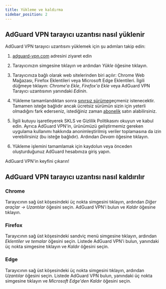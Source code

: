 ```yaml
---
title: Yükleme ve kaldırma
sidebar_position: 2
---
```


## AdGuard VPN tarayıcı uzantısı nasıl yüklenir

AdGuard VPN tarayıcı uzantısını yüklemek için şu adımları takip edin:

1. [adguard-vpn.com](https://adguard-vpn.com/browser-extension/overview.html) adresini ziyaret edin

2. Tarayıcınızın simgesine tıklayın ve ardından *Yükle* öğesine tıklayın.

3. Tarayıcınıza bağlı olarak web sitelerinden biri açılır: Chrome Web Mağazası, Firefox Eklentileri veya Microsoft Edge Eklentileri. İlgili düğmeye tıklayın: *Chrome'a Ekle*, *Firefox'a Ekle* veya AdGuard VPN Tarayıcı uzantısının yanındaki *Edinin*.

4. Yükleme tamamlandıktan sonra [sınırsız sürüme](https://adguard-vpn.com/thankyou.html)geçmeniz istenecektir. Tamamen isteğe bağlıdır ancak ücretsiz sürümün sizin için yeterli olmadığını fark ederseniz, istediğiniz zaman [abonelik](/general/subscription.md) satın alabilirsiniz.

4. İlgili kutuyu işaretleyerek SKLS ve Gizlilik Politikasını okuyun ve kabul edin. Ayrıca AdGuard VPN'in, ürünümüzü geliştirmemiz gereken uygulama kullanımı hakkında anonimleştirilmiş veriler toplamasına da izin verebilirsiniz (bu isteğe bağlıdır). Ardından *Devam* öğesine tıklayın.

5. Yükleme işlemini tamamlamak için kaydolun veya önceden oluşturduğunuz AdGuard hesabınıza giriş yapın.

AdGuard VPN'in keyfini çıkarın!

## AdGuard VPN tarayıcı uzantısı nasıl kaldırılır

### Chrome

Tarayıcının sağ üst köşesindeki üç nokta simgesini tıklayın, ardından *Diğer araçlar → Uzantılar* öğesini seçin. AdGuard VPN'i bulun ve *Kaldır* öğesine tıklayın.

### Firefox

Tarayıcının sağ üst köşesindeki sandviç menü simgesine tıklayın, ardından *Eklentiler ve temalar* öğesini seçin. Listede AdGuard VPN'i bulun, yanındaki üç nokta simgesine tıklayın ve *Kaldır* öğesini seçin.

### Edge

Tarayıcının sağ üst köşesindeki üç nokta simgesini tıklayın, ardından *Uzantılar* öğesini seçin. Listede AdGuard VPN bulun, yanındaki üç nokta simgesine tıklayın ve *Microsoft Edge'den Kaldır* öğesini seçin.